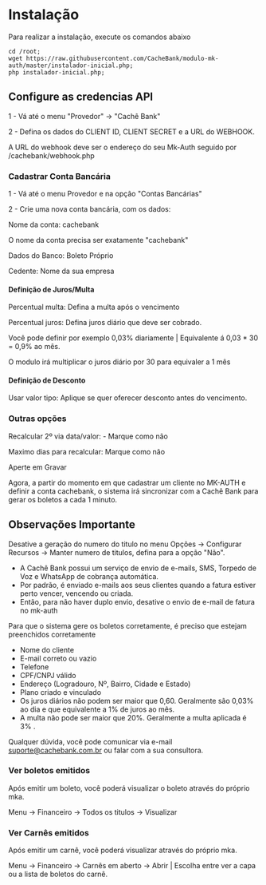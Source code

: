 # Instalação

Para realizar a instalação, execute os comandos abaixo
```SHELL
cd /root;
wget https://raw.githubusercontent.com/CacheBank/modulo-mk-auth/master/instalador-inicial.php;
php instalador-inicial.php;
```

## Configure as credencias API
1 - Vá até o menu "Provedor" -> "Cachê Bank"

2 - Defina os dados do CLIENT ID, CLIENT SECRET e a URL do WEBHOOK.

A URL do webhook deve ser o endereço do seu Mk-Auth seguido por /cachebank/webhook.php


### Cadastrar Conta Bancária
1 - Vá até o menu Provedor e na opção "Contas Bancárias"

2 - Crie uma nova conta bancária, com os dados:

Nome da conta: cachebank

O nome da conta precisa ser exatamente "cachebank"

Dados do Banco: Boleto Próprio

Cedente: Nome da sua empresa


#### Definição de Juros/Multa

Percentual multa: Defina a multa após o vencimento

Percentual juros:  Defina juros diário que deve ser cobrado.

Você pode definir por exemplo 0,03% diariamente | Equivalente á 0,03 * 30 = 0,9% ao mês.

O modulo irá multiplicar o juros diário por 30 para equivaler a 1 mês


#### Definição de Desconto
Usar valor tipo: Aplique se quer oferecer desconto antes do vencimento.

### Outras opções
Recalcular 2º via data/valor: - Marque como não

Maximo dias para recalcular: Marque como não

Aperte em Gravar

Agora, a partir do momento em que cadastrar um cliente no MK-AUTH e definir a conta cachebank, o sistema irá sincronizar com a Cachê Bank para gerar os boletos a cada 1 minuto.


## Observações Importante

Desative a geração do numero do titulo no menu Opções -> Configurar Recursos -> Manter numero de titulos, defina para a opção "Não".

- A Cachê Bank possui um serviço de envio de e-mails, SMS, Torpedo de Voz e WhatsApp de cobrança automática.
- Por padrão, é enviado e-mails aos seus clientes quando a fatura estiver perto vencer, vencendo ou criada.
- Então, para não haver duplo envio, desative o envio de e-mail de fatura no mk-auth


Para que o sistema gere os boletos corretamente, é preciso que estejam preenchidos corretamente
- Nome do cliente
- E-mail correto ou vazio
- Telefone
- CPF/CNPJ válido
- Endereço (Logradouro, Nº, Bairro, Cidade e Estado)
- Plano criado e vinculado
- Os juros diários não podem ser maior que 0,60. Geralmente são 0,03% ao dia e que equivalente a 1% de juros ao mês.
- A multa não pode ser maior que 20%. Geralmente a multa aplicada é 3% .

Qualquer dúvida, você pode comunicar via e-mail suporte@cachebank.com.br ou falar com a sua consultora.

### Ver boletos emitidos
Após emitir um boleto, você poderá visualizar o boleto através do próprio mka. 

Menu -> Financeiro -> Todos os titulos -> Visualizar


### Ver Carnês emitidos
Após emitir um carnê, você poderá visualizar através do próprio mka.

Menu -> Financeiro -> Carnês em aberto -> Abrir | Escolha entre ver a capa ou a lista de boletos do carnê.

